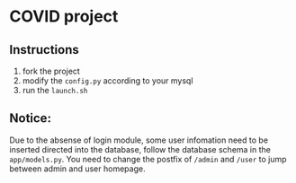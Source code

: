 # COVID project
## Instructions
1. fork the project
2. modify the `config.py` according to your mysql
3. run the `launch.sh`
 
## Notice:
Due to the absense of login module, some user infomation need to be inserted directed into the database, follow the database schema in the `app/models.py`. You need to change the postfix of `/admin` and `/user` to jump between admin and user homepage.
